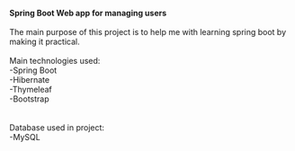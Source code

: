 <b>Spring Boot Web app for managing users</b>
<br><br>
The main purpose of this project is to help me with learning spring boot by making it practical.<br><br>
Main technologies used: <br>
-Spring Boot<br>
-Hibernate<br>
-Thymeleaf<br>
-Bootstrap<br>
<br><br>
Database used in project:<br>
-MySQL



